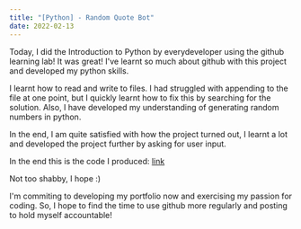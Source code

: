 ```yaml
---
title: "[Python] - Random Quote Bot"
date: 2022-02-13
---
```


Today, I did the Introduction to Python by everydeveloper using the github learning lab!
It was great! I've learnt so much about github with this project and developed my python skills.

I learnt how to read and write to files. I had struggled with appending to the file at one point,
but I quickly learnt how to fix this by searching for the solution. Also, I have developed my
understanding of generating random numbers in python. 

In the end, I am quite satisfied with how the project turned out, I learnt a lot and developed
the project further by asking for user input.

In the end this is the code I produced: [link](https://github.com/viaod/python-random-quote/blob/master/get-quote.py)

Not too shabby, I hope :) 

I'm commiting to developing my portfolio now and exercising my passion for coding. 
So, I hope to find the time to use github more regularly and posting to hold myself accountable!

